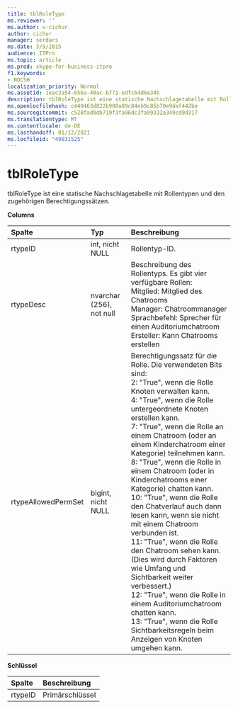 ```yaml
---
title: tblRoleType
ms.reviewer: ''
ms.author: v-cichur
author: cichur
manager: serdars
ms.date: 3/9/2015
audience: ITPro
ms.topic: article
ms.prod: skype-for-business-itpro
f1.keywords:
- NOCSH
localization_priority: Normal
ms.assetid: 1eac3a54-656a-40ac-b771-edfc64d6e34b
description: tblRoleType ist eine statische Nachschlagetabelle mit Rollentypen und den zugehörigen Berechtigungssätzen.
ms.openlocfilehash: c440463d822b908a89c84eb9c85b70e9daf442be
ms.sourcegitcommit: c528fad9db719f3fa96dc3fa99332a349cd9d317
ms.translationtype: MT
ms.contentlocale: de-DE
ms.lasthandoff: 01/12/2021
ms.locfileid: "49831525"
---
```

# <a name="tblroletype"></a>tblRoleType
 
tblRoleType ist eine statische Nachschlagetabelle mit Rollentypen und den zugehörigen Berechtigungssätzen.
  
**Columns**

|**Spalte**|**Typ**|**Beschreibung**|
|:-----|:-----|:-----|
|rtypeID  <br/> |int, nicht NULL  <br/> |Rollentyp-ID.  <br/> |
|rtypeDesc  <br/> |nvarchar (256), not null  <br/> | Beschreibung des Rollentyps. Es gibt vier verfügbare Rollen: <br/>  Mitglied: Mitglied des Chatrooms <br/>  Manager: Chatroommanager <br/>  Sprachbefehl: Sprecher für einen Auditoriumchatroom <br/>  Ersteller: Kann Chatrooms erstellen <br/> |
|rtypeAllowedPermSet  <br/> |bigint, nicht NULL  <br/> | Berechtigungssatz für die Rolle. Die verwendeten Bits sind: <br/>  2: "True", wenn die Rolle Knoten verwalten kann. <br/>  4: "True", wenn die Rolle untergeordnete Knoten erstellen kann. <br/>  7: "True", wenn die Rolle an einem Chatroom (oder an einem Kinderchatroom einer Kategorie) teilnehmen kann. <br/>  8: "True", wenn die Rolle in einem Chatroom (oder in Kinderchatrooms einer Kategorie) chatten kann. <br/>  10: "True", wenn die Rolle den Chatverlauf auch dann lesen kann, wenn sie nicht mit einem Chatroom verbunden ist. <br/>  11: "True", wenn die Rolle den Chatroom sehen kann. (Dies wird durch Faktoren wie Umfang und Sichtbarkeit weiter verbessert.) <br/>  12: "True", wenn die Rolle in einem Auditoriumchatroom chatten kann. <br/>  13: "True", wenn die Rolle Sichtbarkeitsregeln beim Anzeigen von Knoten umgehen kann. <br/> |
   
**Schlüssel**

|**Spalte**|**Beschreibung**|
|:-----|:-----|
|rtypeID  <br/> |Primärschlüssel  <br/> |
   

